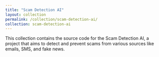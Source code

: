 ```yaml
---
title: "Scam Detection AI"
layout: collection
permalink: /collection/scam-detection-ai/
collection: scam-detection-ai
---
```


This collection contains the source code for the Scam Detection AI, a project that aims to detect and prevent scams from various sources like emails, SMS, and fake news.
